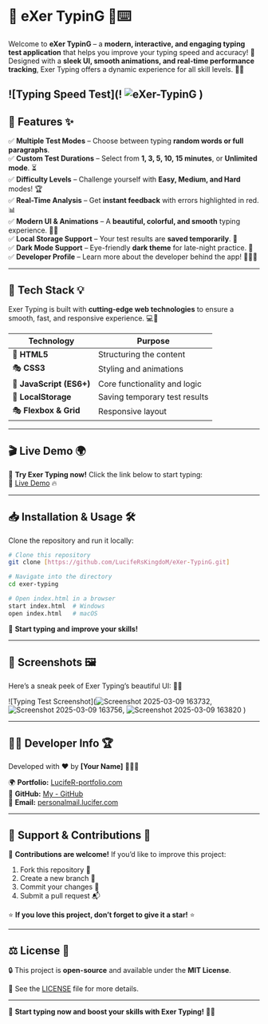 # 🌟 eXer TypinG 🎯⌨️

Welcome to **eXer TypinG** – a **modern, interactive, and engaging typing test application** that helps you improve your typing speed and accuracy! 🚀 Designed with a **sleek UI, smooth animations, and real-time performance tracking**, Exer Typing offers a dynamic experience for all skill levels. 🎨🎯

![Typing Speed Test](! ![eXer-TypinG](https://github.com/user-attachments/assets/17134d6c-06cb-4399-b5f4-cdaa57cd9a3e) )  
---

## 📌 Features ✨

✅ **Multiple Test Modes** – Choose between typing **random words or full paragraphs**.  
✅ **Custom Test Durations** – Select from **1, 3, 5, 10, 15 minutes**, or **Unlimited mode**. ⏳  
✅ **Difficulty Levels** – Challenge yourself with **Easy, Medium, and Hard** modes! 🏆  
✅ **Real-Time Analysis** – Get **instant feedback** with errors highlighted in red. 📊  
✅ **Modern UI & Animations** – A **beautiful, colorful, and smooth** typing experience. 🎨✨  
✅ **Local Storage Support** – Your test results are **saved temporarily**. 💾  
✅ **Dark Mode Support** – Eye-friendly **dark theme** for late-night practice. 🌙  
✅ **Developer Profile** – Learn more about the developer behind the app! 👨‍💻💡  

---

## 🚀 Tech Stack 💡

Exer Typing is built with **cutting-edge web technologies** to ensure a smooth, fast, and responsive experience. 💻🔧

| Technology | Purpose |
|------------|---------|
| 🎨 **HTML5** | Structuring the content |
| 🎭 **CSS3** | Styling and animations |
| 🚀 **JavaScript (ES6+)** | Core functionality and logic |
| 🎯 **LocalStorage** | Saving temporary test results |
| 🎭 **Flexbox & Grid** | Responsive layout |

---

## 🎬 Live Demo 🌍

🚀 **Try Exer Typing now!** Click the link below to start typing:  
🔗 [Live Demo]([https://your-website-link.com](https://luciferskingdom.github.io/eXer-TypinG/)) 🔥

---

## 📥 Installation & Usage 🛠️

Clone the repository and run it locally:

```bash
# Clone this repository
git clone [https://github.com/LucifeRsKingdoM/eXer-TypinG.git]

# Navigate into the directory
cd exer-typing

# Open index.html in a browser
start index.html  # Windows
open index.html   # macOS
```

🚀 **Start typing and improve your skills!**

---

## 📸 Screenshots 🖼️

Here’s a sneak peek of Exer Typing’s beautiful UI: 🎨🔥

![Typing Test Screenshot](![Screenshot 2025-03-09 163732](https://github.com/user-attachments/assets/89d31ab6-6725-43f0-99de-51b14101ced7), ![Screenshot 2025-03-09 163756](https://github.com/user-attachments/assets/33424075-d62d-4aab-9723-1304644e0485), ![Screenshot 2025-03-09 163820](https://github.com/user-attachments/assets/eca3d8af-8e11-4875-8c58-19f1be3547ef) )

---

## 👨‍💻 Developer Info 🏆

Developed with ❤️ by **[Your Name]** 👨‍💻✨

🌍 **Portfolio:** [LucifeR-portfolio.com](https://luciferskingdom.github.io/Portfolio/)  
🔗 **GitHub:** [My - GitHub](https://github.com/LucifeRsKingdoM)  
📧 **Email:** [personalmail.lucifer.com](mailto:personalmail.lucifer.com)  

---

## 💖 Support & Contributions 🌟

🤝 **Contributions are welcome!** If you’d like to improve this project:

1. Fork this repository 🍴
2. Create a new branch 🚀
3. Commit your changes 🎯
4. Submit a pull request 📬

⭐ **If you love this project, don’t forget to give it a star!** ⭐

---

## ⚖️ License 📜

🔒 This project is **open-source** and available under the **MIT License**.

📄 See the [LICENSE](./LICENSE) file for more details.

---

🚀 **Start typing now and boost your skills with Exer Typing!** 🎯🔥

